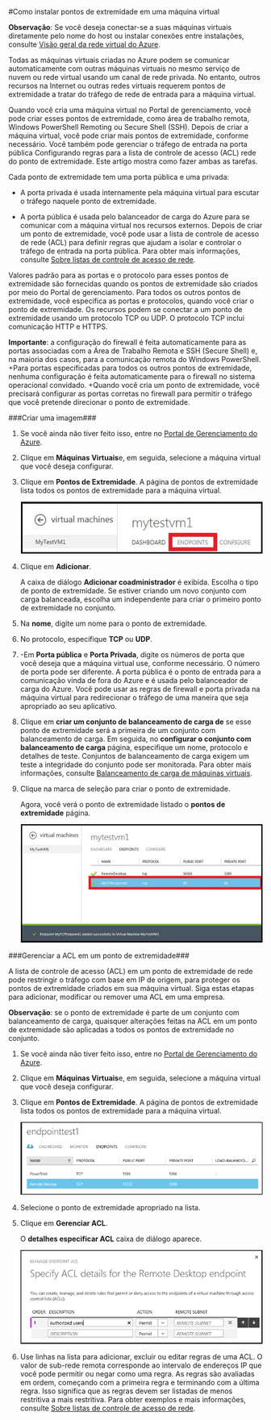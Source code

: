<properties 
	pageTitle="Configurar pontos de extremidade em uma máquina virtual no Azure" 
	description="Saiba como configurar a comunicação com uma máquina virtual no Azure." 
	services="virtual-machines" 
	documentationCenter="" 
	authors="KBDAzure" 
	manager="timlt" 
	editor=""/>

<tags 
	ms.service="virtual-machines" 
	ms.workload="infrastructure-services" 
	ms.tgt_pltfrm="na" 
	ms.devlang="na" 
	ms.topic="article" 
	ms.date="10/29/2014" 
	ms.author="kathydav"/>

#Como instalar pontos de extremidade em uma máquina virtual

**Observação**: Se você deseja conectar-se a suas máquinas virtuais diretamente pelo nome do host ou instalar conexões entre instalações, consulte [Visão geral da rede virtual do Azure](http://go.microsoft.com/fwlink/p/?LinkID=294063).

Todas as máquinas virtuais criadas no Azure podem se comunicar automaticamente com outras máquinas virtuais no mesmo serviço de nuvem ou rede virtual usando um canal de rede privada. No entanto, outros recursos na Internet ou outras redes virtuais requerem pontos de extremidade a tratar do tráfego de rede de entrada para a máquina virtual. 

Quando você cria uma máquina virtual no Portal de gerenciamento, você pode criar esses pontos de extremidade, como área de trabalho remota, Windows PowerShell Remoting ou Secure Shell (SSH). Depois de criar a máquina virtual, você pode criar mais pontos de extremidade, conforme necessário. Você também pode gerenciar o tráfego de entrada na porta pública Configurando regras para a lista de controle de acesso (ACL) rede do ponto de extremidade. Este artigo mostra como fazer ambas as tarefas.

Cada ponto de extremidade tem uma porta pública e uma privada:

- A porta privada é usada internamente pela máquina virtual para escutar o tráfego naquele ponto de extremidade.

- A porta pública é usada pelo balanceador de carga do Azure para se comunicar com a máquina virtual nos recursos externos. Depois de criar um ponto de extremidade, você pode usar a lista de controle de acesso de rede (ACL) para definir regras que ajudam a isolar e controlar o tráfego de entrada na porta pública. Para obter mais informações, consulte [Sobre listas de controle de acesso de rede](http://go.microsoft.com/fwlink/p/?LinkId=303816).

Valores padrão para as portas e o protocolo para esses pontos de extremidade são fornecidas quando os pontos de extremidade são criados por meio do Portal de gerenciamento. Para todos os outros pontos de extremidade, você especifica as portas e protocolos, quando você criar o ponto de extremidade. Os recursos podem se conectar a um ponto de extremidade usando um protocolo TCP ou UDP. O protocolo TCP inclui comunicação HTTP e HTTPS.  

**Importante**: a configuração do firewall é feita automaticamente para as portas associadas com a Área de Trabalho Remota e SSH (Secure Shell) e, na maioria dos casos, para a comunicação remota do Windows PowerShell. +Para portas especificadas para todos os outros pontos de extremidade, nenhuma configuração é feita automaticamente para o firewall no sistema operacional convidado. +Quando você cria um ponto de extremidade, você precisará configurar as portas corretas no firewall para permitir o tráfego que você pretende direcionar o ponto de extremidade.

###Criar uma imagem###

1. Se você ainda não tiver feito isso, entre no [Portal de Gerenciamento do Azure](http://manage.windowsazure.com).

2. Clique em **Máquinas Virtuais**e, em seguida, selecione a máquina virtual que você deseja configurar.

3. Clique em **Pontos de Extremidade**. A página de pontos de extremidade lista todos os pontos de extremidade para a máquina virtual.

	![Endpoints](./media/virtual-machines-set-up-endpoints/endpointswindows.png)

4.	Clique em **Adicionar**.

	A caixa de diálogo **Adicionar coadministrador** é exibida. Escolha o tipo de ponto de extremidade. Se estiver criando um novo conjunto com carga balanceada, escolha um independente para criar o primeiro ponto de extremidade no conjunto.
	
5. Na **nome**, digite um nome para o ponto de extremidade.

6. No protocolo, especifique **TCP** ou **UDP**.

7. -Em **Porta pública** e **Porta Privada**, digite os números de porta que você deseja que a máquina virtual use, conforme necessário. O número de porta pode ser diferente. A porta pública é o ponto de entrada para a comunicação vinda de fora do Azure e é usada pelo balanceador de carga do Azure. Você pode usar as regras de firewall e porta privada na máquina virtual para redirecionar o tráfego de uma maneira que seja apropriado ao seu aplicativo.

8. Clique em **criar um conjunto de balanceamento de carga de** se esse ponto de extremidade será a primeira de um conjunto com balanceamento de carga. Em seguida, no **configurar o conjunto com balanceamento de carga** página, especifique um nome, protocolo e detalhes de teste. Conjuntos de balanceamento de carga exigem um teste a integridade do conjunto pode ser monitorada. Para obter mais informações, consulte [Balanceamento de carga de máquinas virtuais](http://www.windowsazure.com/pt-br/manage/windows/common-tasks/how-to-load-balance-virtual-machines/).  

9.	Clique na marca de seleção para criar o ponto de extremidade.

	Agora, você verá o ponto de extremidade listado o **pontos de extremidade** página.

	![Endpoint creation successful](./media/virtual-machines-set-up-endpoints/endpointwindowsnew.png)

###Gerenciar a ACL em um ponto de extremidade###

A lista de controle de acesso (ACL) em um ponto de extremidade de rede pode restringir o tráfego com base em IP de origem, para proteger os pontos de extremidade criados em sua máquina virtual. Siga estas etapas para adicionar, modificar ou remover uma ACL em uma empresa.

**Observação**: se o ponto de extremidade é parte de um conjunto com balanceamento de carga, quaisquer alterações feitas na ACL em um ponto de extremidade são aplicadas a todos os pontos de extremidade no conjunto.

1. Se você ainda não tiver feito isso, entre no [Portal de Gerenciamento do Azure](http://manage.windowsazure.com).

2. Clique em **Máquinas Virtuais**e, em seguida, selecione a máquina virtual que você deseja configurar.

3. Clique em **Pontos de Extremidade**. A página de pontos de extremidade lista todos os pontos de extremidade para a máquina virtual.

    ![ACL list](./media/virtual-machines-set-up-endpoints/EndpointsShowsDefaultEndpointsForVM.png)

4. Selecione o ponto de extremidade apropriado na lista. 

5. Clique em **Gerenciar ACL**.

    O **detalhes especificar ACL** caixa de diálogo aparece.

    ![Specify ACL details](./media/virtual-machines-set-up-endpoints/EndpointACLdetails.png)

6. Use linhas na lista para adicionar, excluir ou editar regras de uma ACL. O valor de sub-rede remota corresponde ao intervalo de endereços IP que você pode permitir ou negar como uma regra. As regras são avaliadas em ordem, começando com a primeira regra e terminando com a última regra. Isso significa que as regras devem ser listadas de menos restritiva a mais restritiva. Para obter exemplos e mais informações, consulte [Sobre listas de controle de acesso de rede](http://go.microsoft.com/fwlink/p/?LinkId=303816).

<!--HONumber=42-->
